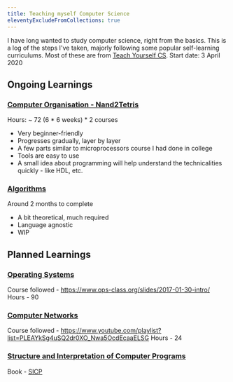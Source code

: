```yaml
---
title: Teaching myself Computer Science
eleventyExcludeFromCollections: true
---
```


I have long wanted to study computer science, right from the basics. This is a log of the steps I've taken, majorly following some popular self-learning curriculums. Most of these are from [Teach Yourself CS](https://teachyourselfcs.com).
Start date: 3 April 2020

<h2>Ongoing Learnings</h2>

### [Computer Organisation - Nand2Tetris](https://www.coursera.org/learn/build-a-computer/home/welcome)

Hours: ~ 72 (6 \* 6 weeks) \* 2 courses

-   Very beginner-friendly
-   Progresses gradually, layer by layer
-   A few parts similar to microprocessors course I had done in college
-   Tools are easy to use
-   A small idea about programming will help understand the technicalities quickly - like HDL, etc.

### [Algorithms](https://www.coursera.org/specializations/algorithms)

Around 2 months to complete

-   A bit theoretical, much required
-   Language agnostic
-   WIP

<h2>Planned Learnings</h2>

### [Operating Systems]()

Course followed - https://www.ops-class.org/slides/2017-01-30-intro/
Hours - 90

### [Computer Networks]()

Course followed - https://www.youtube.com/playlist?list=PLEAYkSg4uSQ2dr0XO_Nwa5OcdEcaaELSG
Hours - 24

### [Structure and Interpretation of Computer Programs](https://www.youtube.com/watch?v=Yj1fm4PVQPM&list=PL7BcsI5ueSNFPCEisbaoQ0kXIDX9rR5FF&index=3)

Book - [SICP](https://mitpress.mit.edu/sites/default/files/sicp/full-text/book/book.html)
